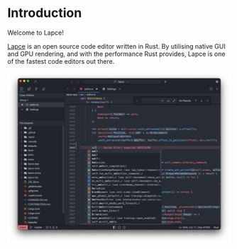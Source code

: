 # Introduction

Welcome to Lapce!

[Lapce](https://lapce.dev) is an open source code editor written in Rust. By utilising native GUI and GPU rendering, and with the performance Rust provides, Lapce is one of the fastest code editors out there.

![screenshot-of-lapce](https://raw.githubusercontent.com/lapce/lapce/master/extra/images/screenshot.png)
